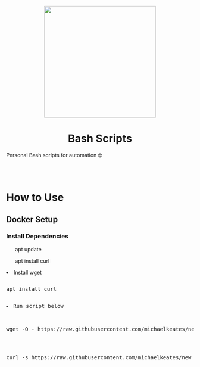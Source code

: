 <p align="center">
  <img src="https://repository-images.githubusercontent.com/692780762/0ca1031a-ffad-434b-8fab-f6074d020b94" width="300px" height="300px"/>
</p>
<h1 align="center">Bash Scripts</h1>

Personal Bash scripts for automation 🤓
<br></br>

<br>
<h1 align="left">How to Use</h1>
<h2 align="left">Docker Setup</h2>
<h3 align="left">Install Dependencies</h3>
<ul>apt update</ul>
<ul>apt install curl</ul>
<li>Install wget</li>
<pre class="gitcode"><pre class="gitcode">apt install curl</pre>
<li>Run script below</li>
	<pre class="gitcode">wget -O - https://raw.githubusercontent.com/michaelkeates/new_debian_setup/main/docker/script.sh | bash</pre>
    <pre class="gitcode">curl -s https://raw.githubusercontent.com/michaelkeates/new_debian_setup/main/docker/script.sh | bash</pre>
</ul>
